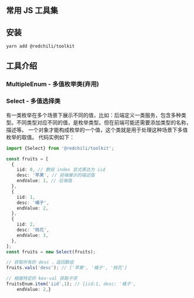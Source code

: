 ## 常用 JS 工具集

## 安装

```
yarn add @redchili/toolkit
```

## 工具介绍

### MultipleEnum - 多值枚举类(弃用)

### Select - 多值选择类

有一类枚举在多个场景下展示不同的值，比如：后端定义一类服务，包含多种类型。不同类型对应不同的值，是枚举类型。但在前端可能还需要添加类型的名称，描述等。
一个对象才能构成枚举的一个值，这个类就是用于处理这种场景下多值枚举的取值。
代码实例如下：

```typescript
import {Select} from '@redchili/toolkit';

const fruits = [
  {
    iid: 0, // 数组 index 显式表达为 iid
    desc: '苹果', // 前端展示的描述值
    endValue: 1, // 后端值
  },
  {
    iid: 1,
    desc: '橘子',
    endValue: 2,
  },
  {
    iid: 2,
    desc: '桃花',
    endValue: 3,
  },
];
const fruits = new Select(fruits);

// 获取所有的 desc ，返回数组
fruits.vals('desc'); // ['苹果', '橘子', '桃花']

// 根据特定的 kev-val 获取子项
fruitsEnum.item('iid',1); // {iid:1, desc: '橘子',
    endValue: 2,}
```
